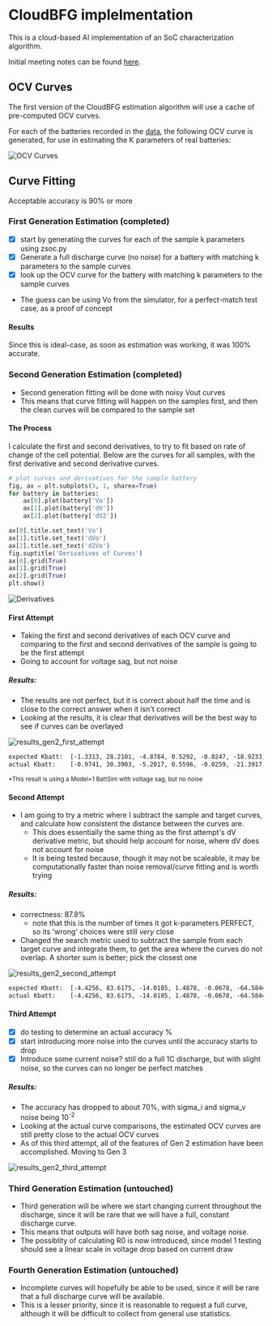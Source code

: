 # CloudBFG implelmentation

This is a cloud-based AI implementation of an SoC characterization algorithm.

Initial meeting notes can be found [here](notes.md).

## OCV Curves

The first version of the CloudBFG estimation algorithm will use a cache of pre-computed OCV curves.

For each of the batteries recorded in the [data](res/K_para.csv), the following OCV curve is generated, for use in estimating the K parameters of real batteries:

![OCV Curves](img/OCV_curves.png)

## Curve Fitting

Acceptable accuracy is 90% or more

### First Generation Estimation (completed)

- [x] start by generating the curves for each of the sample k parameters using zsoc.py
- [x] Generate a full discharge curve (no noise) for a battery with matching k parameters to the sample curves
- [x] look up the OCV curve for the battery with matching k parameters to the sample curves

- The guess can be using Vo from the simulator, for a perfect-match test case, as a proof of concept

#### Results

Since this is ideal-case, as soon as estimation was working, it was 100% accurate.

### Second Generation Estimation (completed)

- Second generation fitting will be done with noisy Vout curves
- This means that curve fitting will happen on the samples first, and then the clean curves will be compared to the sample set

#### The Process

I calculate the first and second derivatives, to try to fit based on rate of change of the cell potential. Below are the curves for all samples, with the first derivative and second derivative curves.

```py
# plot curves and derivatives for the sample battery
fig, ax = plt.subplots(3, 1, sharex=True)
for battery in batteries:
    ax[0].plot(battery['Vo'])
    ax[1].plot(battery['dV'])
    ax[2].plot(battery['dV2'])

ax[0].title.set_text('Vo')
ax[1].title.set_text('dVo')
ax[2].title.set_text('d2Vo')
fig.suptitle('Derivatives of Curves')
ax[0].grid(True)
ax[1].grid(True)
ax[2].grid(True)
plt.show()
```

![Derivatives](img/fig2_1.png)

#### First Attempt

- Taking the first and second derivatives of each OCV curve and comparing to the first and second derivatives of the sample is going to be the first attempt
- Going to account for voltage sag, but not noise

##### Results:

- The results are not perfect, but it is correct about half the time and is close to the correct answer when it isn't correct
- Looking at the results, it is clear that derivatives will be the best way to see if curves can be overlayed

![results_gen2_first_attempt](img/fig2_2.png)

```txt
expected Kbatt:  [-1.3313, 28.2101, -4.8784, 0.5292, -0.0247, -18.9233, 37.9843, -0.27]
actual Kbatt:    [-0.9741, 30.3903, -5.2017, 0.5596, -0.0259, -21.3917, 41.5533, -0.3517]
```

<sub>*This result is using a Model=1 BattSim with voltage sag, but no noise</sub>

#### Second Attempt

- I am going to try a metric where I subtract the sample and target curves, and calculate how consistent the distance between the curves are. 
  - This does essentially the same thing as the first attempt's dV derivative metric, but should help account for noise, where dV does not account for noise
  - It is being tested because, though it may not be scaleable, it may be computationally faster than noise removal/curve fitting and is worth trying

##### Results:

- correctness: 87.8%
  - note that this is the number of times it got k-parameters PERFECT, so its 'wrong' choices were still *very* close
- Changed the search metric used to subtract the sample from each target curve and integrate them, to get the area where the curves do not overlap. A shorter sum is better; pick the closest one

![results_gen2_second_attempt](img/fig2_3.png)

```txt
expected Kbatt:  [-4.4256, 83.6175, -14.0185, 1.4878, -0.0678, -64.5844, 118.3224, -0.8474]
actual Kbatt:    [-4.4256, 83.6175, -14.0185, 1.4878, -0.0678, -64.5844, 118.3224, -0.8474]
```

#### Third Attempt

- [x] do testing to determine an actual accuracy %
- [x] start introducing more noise into the curves until the accuracy starts to drop
- [x] Introduce some current noise? still do a full 1C discharge, but with slight noise, so the curves can no longer be perfect matches

##### Results:

- The accuracy has dropped to about 70%, with sigma_i and sigma_v noise being 10<sup>-2</sup>
- Looking at the actual curve comparisons, the estimated OCV curves are still pretty close to the actual OCV curves
- As of this third attempt, all of the features of Gen 2 estimation have been accomplished. Moving to Gen 3

![results_gen2_third_attempt](img/fig2_4.png)

### Third Generation Estimation (untouched)

- Third generation will be where we start changing current throughout the discharge, since it will be rare that we will have a full, constant discharge curve.
- This means that outputs will have both sag noise, and voltage noise.
- The possiblity of calculating R0 is now introduced, since model 1 testing should see a linear scale in voltage drop based on current draw

### Fourth Generation Estimation (untouched)

- Incomplete curves will hopefully be able to be used, since it will be rare that a full discharge curve will be available.
- This is a lesser priority, since it is reasonable to request a full curve, although it will be difficult to collect from general use statistics.

